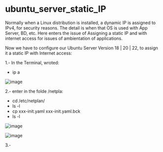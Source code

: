 # ubuntu_server_static_IP

Normally when a Linux distribution is installed, a dynamic IP is assigned to IPv4, for security reasons.
The detail is when that OS is used with App Server, BD, etc. Here enters the issue of Assigning a static IP and with internet access for issues of ambientation
of applications.

Now we have to configure our Ubuntu Server Version 18 | 20 | 22, to assign it a static IP with Internet access:


1.- In the Terminal, wroted:
- ip a

![image](https://user-images.githubusercontent.com/69737708/217601248-103ff601-7c65-46f7-87f5-b62270f8208b.png)

2.- enter in the folde /netpla:
- cd /etc/netplan/
- ls -l
- cp xxx-init.yaml  xxx-init.yaml.bck
- ls -l

![image](https://user-images.githubusercontent.com/69737708/217604135-5465bec4-1287-4a01-9a09-a059d442e7a9.png)


![image](https://user-images.githubusercontent.com/69737708/217603946-28d63aa9-6efc-43e4-932e-8709f2da7d76.png)

3.- 


